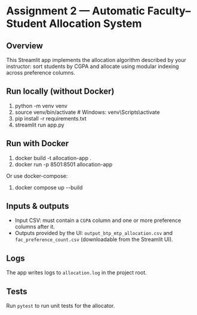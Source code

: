 # Assignment 2 — Automatic Faculty–Student Allocation System


## Overview
This Streamlit app implements the allocation algorithm described by your instructor: sort students by CGPA and allocate using modular indexing across preference columns.


## Run locally (without Docker)
1. python -m venv venv
2. source venv/bin/activate # Windows: venv\Scripts\activate
3. pip install -r requirements.txt
4. streamlit run app.py


## Run with Docker
1. docker build -t allocation-app .
2. docker run -p 8501:8501 allocation-app


Or use docker-compose:
1. docker compose up --build


## Inputs & outputs
- Input CSV: must contain a `CGPA` column and one or more preference columns after it.
- Outputs provided by the UI: `output_btp_mtp_allocation.csv` and `fac_preference_count.csv` (downloadable from the Streamlit UI).


## Logs
The app writes logs to `allocation.log` in the project root.


## Tests

Run `pytest` to run unit tests for the allocator.
